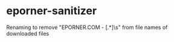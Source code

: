 # eporner-sanitizer
Renaming to remove "EPORNER.COM - \[.*\]\s" from file names of downloaded files
